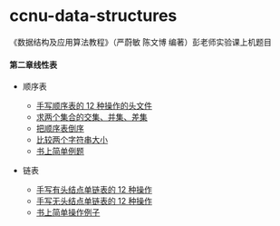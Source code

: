 # ccnu-data-structures
《数据结构及应用算法教程》（严蔚敏 陈文博 编著）彭老师实验课上机题目

#### 第二章线性表

* 顺序表
  * [手写顺序表的 12 种操作的头文件](https://github.com/wwyqianqian/ccnu-data-structures/blob/master/unit2-linear-list/listFunctionHub.h)
  * [求两个集合的交集、并集、差集](https://github.com/wwyqianqian/ccnu-data-structures/blob/master/unit2-linear-list/Sequential-list/sets.cpp)
  * [把顺序表倒序](https://github.com/wwyqianqian/ccnu-data-structures/blob/master/unit2-linear-list/Sequential-list/reverse.cpp)
  * [比较两个字符串大小](https://github.com/wwyqianqian/ccnu-data-structures/blob/master/unit2-linear-list/Sequential-list/compare.cpp)
  * [书上简单例题](https://github.com/wwyqianqian/ccnu-data-structures/blob/master/unit2-linear-list/Sequential-list/SequentialListFunctionsExample.cpp)

* 链表
  * [手写有头结点单链表的 12 种操作](https://github.com/wwyqianqian/ccnu-data-structures/blob/master/unit2-linear-list/linkedListWithHeadNodeFunctionHub.h)
  * [手写无头结点单链表的 12 种操作](https://github.com/wwyqianqian/ccnu-data-structures/blob/master/unit2-linear-list/linkedListWithoutHeadNodeFunctionHub.h)
  * [书上简单操作例子](https://github.com/wwyqianqian/ccnu-data-structures/blob/master/unit2-linear-list/Linked-list/LinkedListFunctionsExample.c)
    
